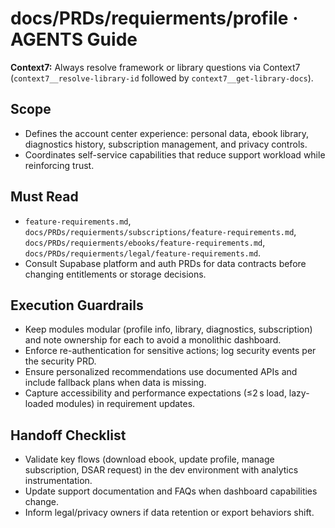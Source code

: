 # docs/PRDs/requierments/profile · AGENTS Guide

**Context7:** Always resolve framework or library questions via Context7 (`context7__resolve-library-id` followed by `context7__get-library-docs`).
## Scope
- Defines the account center experience: personal data, ebook library, diagnostics history, subscription management, and privacy controls.
- Coordinates self-service capabilities that reduce support workload while reinforcing trust.

## Must Read
- `feature-requirements.md`, `docs/PRDs/requierments/subscriptions/feature-requirements.md`, `docs/PRDs/requierments/ebooks/feature-requirements.md`, `docs/PRDs/requierments/legal/feature-requirements.md`.
- Consult Supabase platform and auth PRDs for data contracts before changing entitlements or storage decisions.

## Execution Guardrails
- Keep modules modular (profile info, library, diagnostics, subscription) and note ownership for each to avoid a monolithic dashboard.
- Enforce re-authentication for sensitive actions; log security events per the security PRD.
- Ensure personalized recommendations use documented APIs and include fallback plans when data is missing.
- Capture accessibility and performance expectations (≤2 s load, lazy-loaded modules) in requirement updates.

## Handoff Checklist
- Validate key flows (download ebook, update profile, manage subscription, DSAR request) in the dev environment with analytics instrumentation.
- Update support documentation and FAQs when dashboard capabilities change.
- Inform legal/privacy owners if data retention or export behaviors shift.
